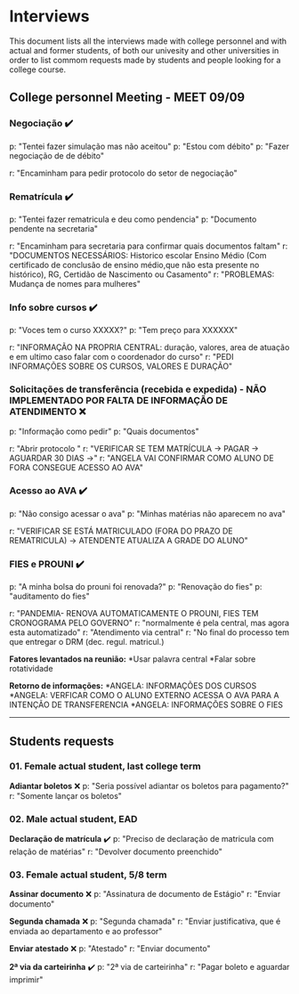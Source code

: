 # Interviews

This document lists all the interviews made with college personnel and with actual and former students, of both our univesity and other universities in order to list commom requests made by students and people looking for a college course.

## College personnel Meeting - MEET 09/09

### Negociação :heavy_check_mark:
p: "Tentei fazer simulação mas não aceitou"
p: "Estou com débito"
p: "Fazer negociação de de débito"

r: "Encaminham para pedir protocolo do setor de negociação"

### Rematrícula :heavy_check_mark:
p: "Tentei fazer rematricula e deu como pendencia"
p: "Documento pendente na secretaria"

r: "Encaminham para secretaria para confirmar quais documentos faltam"
r: "DOCUMENTOS NECESSÁRIOS: Historico escolar Ensino Médio (Com certificado de conclusão de ensino médio,que não esta presente no histórico), RG, Certidão de  Nascimento ou Casamento"
r: "PROBLEMAS: Mudança de nomes para mulheres"

### Info sobre cursos :heavy_check_mark:
p: "Voces tem o curso XXXXX?"
p: "Tem preço para XXXXXX"

r: "INFORMAÇÃO NA PROPRIA CENTRAL: duração, valores, area de atuação e em ultimo caso falar com o coordenador do curso"
r: "PEDI INFORMAÇÕES SOBRE OS CURSOS, VALORES E DURAÇÃO"

###  Solicitações de transferência (recebida e expedida) - NÃO IMPLEMENTADO POR FALTA DE INFORMAÇÃO DE ATENDIMENTO :x:
p: "Informação como pedir"
p: "Quais documentos"

r: "Abrir protocolo "
r: "VERIFICAR SE TEM MATRÍCULA -> PAGAR -> AGUARDAR 30 DIAS ->"
r: "ANGELA VAI CONFIRMAR COMO ALUNO DE FORA CONSEGUE ACESSO AO AVA"

### Acesso ao AVA :heavy_check_mark:
p: "Não consigo acessar o ava"
p: "Minhas matérias não aparecem no ava"

r: "VERIFICAR SE ESTÁ MATRICULADO (FORA DO PRAZO DE REMATRICULA) -> ATENDENTE ATUALIZA A GRADE DO ALUNO"

### FIES e PROUNI :heavy_check_mark:
p: "A minha bolsa do prouni foi renovada?"
p: "Renovação do fies"
p: "auditamento do fies"

r: "PANDEMIA- RENOVA AUTOMATICAMENTE O PROUNI, FIES TEM CRONOGRAMA PELO GOVERNO"
r: "normalmente é pela central, mas agora esta automatizado"
r: "Atendimento via central"
r: "No final do processo tem que entregar o DRM (dec. regul. matricul.)

**Fatores levantados na reunião:**
*Usar palavra central
*Falar sobre rotatividade

**Retorno de informações:**
*ANGELA: INFORMAÇÕES DOS CURSOS
*ANGELA: VERFICAR COMO O ALUNO EXTERNO ACESSA O AVA PARA A INTENÇÃO DE TRANSFERENCIA
*ANGELA: INFORMAÇÕES SOBRE O FIES

***

## Students requests

### 01. Female actual student, last college term

**Adiantar boletos** :x:
p: "Seria possível adiantar os boletos para pagamento?"
r: "Somente lançar os boletos"

### 02. Male actual student, EAD

**Declaração de matrícula** :heavy_check_mark:
p: "Preciso de declaração de matricula com relação de matérias"
r: "Devolver documento preenchido"

### 03. Female actual student, 5/8 term

**Assinar documento** :x:
p: "Assinatura de documento de Estágio"
r: "Enviar documento"

**Segunda chamada** :x:
p: "Segunda chamada"
r: "Enviar justificativa, que é enviada ao departamento e ao professor"

**Enviar atestado** :x:
p: "Atestado"
r: "Enviar documento"

**2ª via da carteirinha** :heavy_check_mark:
p: "2ª via de carteirinha"
r: "Pagar boleto e aguardar imprimir"